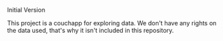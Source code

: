 Initial Version


This project is a couchapp for exploring data. We don't have any rights on the data used, that's why it isn't included in this repository.

